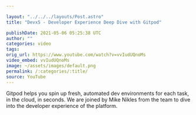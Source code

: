 ```yaml
---

layout: "../../../layouts/Post.astro"
title: "Devx5 - Developer Experience Deep Dive with Gitpod"

publishDate: 2021-05-06 05:25:38 UTC
author: ""
categories: video
tags: 
orig_url: https://www.youtube.com/watch?v=vvIudUQnoMs
video_embed: vvIudUQnoMs
image: ~/assets/images/default.png
permalink: /:categories/:title/
source: YouTube
---
```

Gitpod helps you spin up fresh, automated dev environments for each task, in the cloud, in seconds. We are joined by Mike Nikles from the team to dive into the developer experience of the platform.
